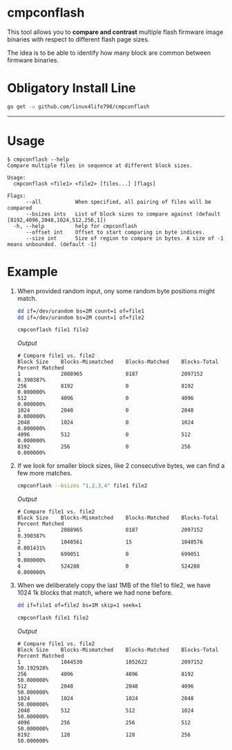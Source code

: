 # cmpconflash
This tool allows you to **compare and contrast** multiple flash
firmware image binaries with respect to different flash page sizes.

The idea is to be able to identify how many block are common
between firmware binaries.

# Obligatory Install Line

```sh
go get -u github.com/linux4life798/cmpconflash
```

---

# Usage

```
$ cmpconflash --help
Compare multiple files in sequence at different block sizes.

Usage:
  cmpconflash <file1> <file2> [files...] [flags]

Flags:
      --all           When specified, all pairing of files will be compared
      --bsizes ints   List of block sizes to compare against (default [8192,4096,2048,1024,512,256,1])
  -h, --help          help for cmpconflash
      --offset int    Offset to start comparing in byte indices.
      --size int      Size of region to compare in bytes. A size of -1 means unbounded. (default -1)
```

# Example

1. When provided random input, ony some random byte positions might match.

    ```sh
    dd if=/dev/urandom bs=2M count=1 of=file1
    dd if=/dev/urandom bs=2M count=1 of=file2

    cmpconflash file1 file2
    ```
    *Output*
    ```
    # Compare file1 vs. file2
    Block Size    Blocks-Mismatched    Blocks-Matched    Blocks-Total    Percent Matched
    1             2088965              8187              2097152         0.390387%
    256           8192                 0                 8192            0.000000%
    512           4096                 0                 4096            0.000000%
    1024          2048                 0                 2048            0.000000%
    2048          1024                 0                 1024            0.000000%
    4096          512                  0                 512             0.000000%
    8192          256                  0                 256             0.000000%
    ```

2. If we look for smaller block sizes, like 2 consecutive bytes, we can find a
   few more matches.

    ```sh
    cmpconflash --bsizes "1,2,3,4" file1 file2
    ```
    *Output*
    ```
    # Compare file1 vs. file2
    Block Size    Blocks-Mismatched    Blocks-Matched    Blocks-Total    Percent Matched
    1             2088965              8187              2097152         0.390387%
    2             1048561              15                1048576         0.001431%
    3             699051               0                 699051          0.000000%
    4             524288               0                 524288          0.000000%
    ```

3. When we deliberately copy the last 1MB of the file1 to file2, we have 1024
   1k blocks that match, where we had none before.

    ```sh
    dd if=file1 of=file2 bs=1M skip=1 seek=1

    cmpconflash file1 file2
    ```
    *Output*
    ```
    # Compare file1 vs. file2
    Block Size    Blocks-Mismatched    Blocks-Matched    Blocks-Total    Percent Matched
    1             1044530              1052622           2097152         50.192928%
    256           4096                 4096              8192            50.000000%
    512           2048                 2048              4096            50.000000%
    1024          1024                 1024              2048            50.000000%
    2048          512                  512               1024            50.000000%
    4096          256                  256               512             50.000000%
    8192          128                  128               256             50.000000%
    ```